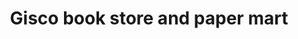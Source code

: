 ---
title: "Gisco book store and paper mart"
url: /kulanada/gisco-book-store-and-paper-mart/
shop: books
---